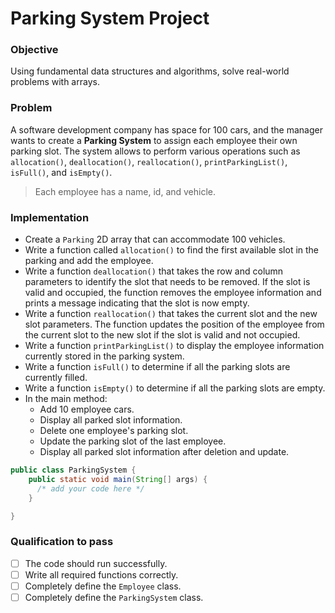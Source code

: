 # Parking System Project

### Objective
Using fundamental data structures and algorithms, solve real-world problems with arrays.

### Problem
A software development company has space for 100 cars, and the manager wants to create a **Parking System** to assign each employee their own parking slot. The system allows to perform various operations such as `allocation()`, `deallocation()`, `reallocation()`, `printParkingList()`, `isFull()`, and `isEmpty()`.

> Each employee has a name, id, and vehicle.   
 
  

### Implementation
- Create a `Parking` 2D array that can accommodate 100 vehicles.
- Write a function called `allocation()` to find the first available slot in the parking and add the employee.
- Write a function `deallocation()` that takes the row and column parameters to identify the slot that needs to be removed. If the slot is valid and occupied, the function removes the employee information and prints a message indicating that the slot is now empty.
- Write a function `reallocation()` that takes the current slot and the new slot parameters. The function updates the position of the employee from the current slot to the new slot if the slot is valid and not occupied.
- Write a function `printParkingList()` to display the employee information currently stored in the parking system. 
- Write a function `isFull()` to determine if all the parking slots are currently filled.
- Write a function `isEmpty()` to determine if all the parking slots are empty.
- In the main method:
  - Add 10 employee cars.
  - Display all parked slot information.
  - Delete one employee's parking slot.
  - Update the parking slot of the last employee.
  - Display all parked slot information after deletion and update.

``` java
public class ParkingSystem {
    public static void main(String[] args) {
      /* add your code here */
    }

}
```
### Qualification to pass
- [ ] The code should run successfully.
- [ ] Write all required functions correctly.
- [ ] Completely define the `Employee` class.
- [ ] Completely define  the `ParkingSystem` class.
